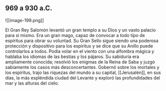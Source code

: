 ## 969 a 930 a.C. 
![[image-199.png]]

El Gran Rey Salomón levantó un gran templo a su Dios y un vasto palacio para sí mismo. Era un gran mago, capaz de convocar a todo tipo de espíritus para obrar su voluntad. Su Gran Sello sigue siendo una poderosa protección y dispositivo para los espíritus y se dice que su Anillo puede controlarlos a todos. Podía volar en el viento con una alfombra mágica y hablaba los idiomas de las bestias y los pájaros. Su sabiduría era ampliamente conocida; resolvió los enigmas de la Reina de Saba y juzgó sabiamente los casos más desconcertantes. Gobernó sobre los mortales y los espíritus, trajo las riquezas del mundo a su capital, [[Jerusalén]], en sus días, la más espléndida ciudad del Levante y exploró las profundidades del mar y las alturas del cielo.